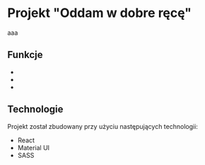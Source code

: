 # Projekt "Oddam w dobre ręcę"

aaa

## Funkcje

- 
- 
- 

## Technologie

Projekt został zbudowany przy użyciu następujących technologii:

- React
- Material UI
- SASS